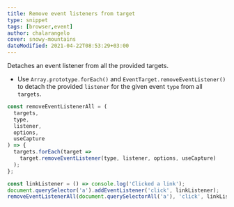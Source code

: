 ```yaml
---
title: Remove event listeners from target
type: snippet
tags: [browser,event]
author: chalarangelo
cover: snowy-mountains
dateModified: 2021-04-22T08:53:29+03:00
---
```


Detaches an event listener from all the provided targets.

- Use `Array.prototype.forEach()` and `EventTarget.removeEventListener()` to detach the provided `listener` for the given event `type` from all `targets`.

```js
const removeEventListenerAll = (
  targets,
  type,
  listener,
  options,
  useCapture
) => {
  targets.forEach(target =>
    target.removeEventListener(type, listener, options, useCapture)
  );
};
```

```js
const linkListener = () => console.log('Clicked a link');
document.querySelector('a').addEventListener('click', linkListener);
removeEventListenerAll(document.querySelectorAll('a'), 'click', linkListener);
```
